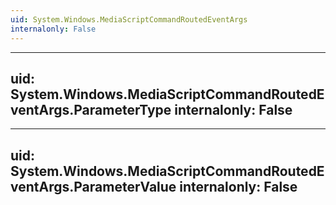 ```yaml
---
uid: System.Windows.MediaScriptCommandRoutedEventArgs
internalonly: False
---
```


---
uid: System.Windows.MediaScriptCommandRoutedEventArgs.ParameterType
internalonly: False
---

---
uid: System.Windows.MediaScriptCommandRoutedEventArgs.ParameterValue
internalonly: False
---
